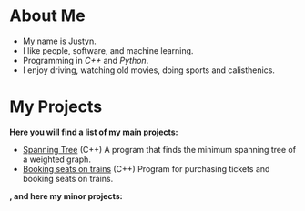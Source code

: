 # About Me

- My name is Justyn.
- I like people, software, and machine learning.
- Programming in *C++* and *Python*.
- I enjoy driving, watching old movies, doing sports and calisthenics.


# My Projects

**Here you will find a list of my main projects:**
- [Spanning Tree](https://github.com/Justyn001/Spanning-Tree) (C++)
A program that finds the minimum spanning tree of a weighted graph.
- [Booking seats on trains](https://github.com/Justyn001/Booking-seats-on-trains) (C++)
Program for purchasing tickets and booking seats on trains.

**, and here my minor projects:**
